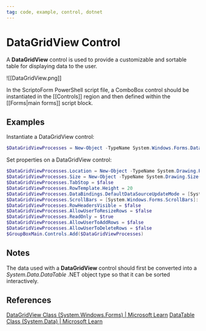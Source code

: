 ```yaml
---
tag: code, example, control, dotnet
---
```

# DataGridView Control
A **DataGridView** control is used to provide a customizable and sortable table for displaying data to the user.

![[DataGridView.png]]

In the ScriptoForm PowerShell script file, a ComboBox control should be instantiated in the [[Controls]] region and then defined within the [[Forms|main forms]] script block.

## Examples
Instantiate a DataGridView control:
```powershell
$DataGridViewProcesses = New-Object -TypeName System.Windows.Forms.DataGridView
```

Set properties on a DataGridView control:
```powershell
$DataGridViewProcesses.Location = New-Object -TypeName System.Drawing.Point(15,35)
$DataGridViewProcesses.Size = New-Object -TypeName System.Drawing.Size(($FormWidth - 50),325)
$DataGridViewProcesses.TabStop = $false
$DataGridViewProcesses.RowTemplate.Height = 20
$DataGridViewProcesses.DataBindings.DefaultDataSourceUpdateMode = [System.Windows.Forms.DataSourceUpdateMode]::OnValidation
$DataGridViewProcesses.ScrollBars = [System.Windows.Forms.ScrollBars]::Vertical
$DataGridViewProcesses.RowHeadersVisible = $false
$DataGridViewProcesses.AllowUserToResizeRows = $false
$DataGridViewProcesses.ReadOnly = $true
$DataGridViewProcesses.AllowUserToAddRows = $false
$DataGridViewProcesses.AllowUserToDeleteRows = $false
$GroupBoxMain.Controls.Add($DataGridViewProcesses)
```

## Notes
The data used with a **DataGridView** control should first be converted  into a *System.Data.DataTable* .NET object type so that it can be sorted interactively.

## References
[DataGridView Class (System.Windows.Forms) | Microsoft Learn](https://learn.microsoft.com/en-us/dotnet/api/system.windows.forms.datagridview?view=windowsdesktop-7.0)
[DataTable Class (System.Data) | Microsoft Learn](https://learn.microsoft.com/en-us/dotnet/api/system.data.datatable?view=net-7.0)
